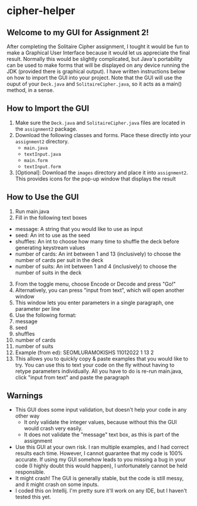 # cipher-helper

## Welcome to my GUI for Assignment 2!

After completing the Solitaire Cipher assignment, I tought it would be fun to make a Graphical User Interface because it would let us appreciate the final result. Normally this would be slightly complicated, but Java's portability can be used to make forms that will be displayed on any device running the JDK (provided there is graphical output). I have written instructions below on how to import the GUI into your project. Note that the GUI will use the ouput of your `Deck.java` and `SolitaireCipher.java`, so it acts as a main() method, in a sense.

## How to Import the GUI
1. Make sure the `Deck.java` and `SolitaireCipher.java` files are located in the `assignment2` package.
2. Download the following classes and forms. Place these directly into your `assignment2` directory.
    - `main.java`
    - `textInput.java`
    - `main.form`
    - `textInput.form`
3. [Optional]: Download the `images` directory and place it into `assignment2`. This provides icons for the pop-up window that displays the result

## How to Use the GUI
1. Run main.java
2. Fill in the following text boxes
  - message: A string that you would like to use as input
  - seed: An int to use as the seed
  - shuffles: An int to choose how many time to shuffle the deck before generating keystream values
  - number of cards: An int between 1 and 13 (inclusively) to choose the number of cards per suit in the deck
  - number of suits: An int between 1 and 4 (inclusively) to choose the number of suits in the deck
3. From the toggle menu, choose Encode or Decode and press "Go!"
4. Alternatively, you can press "input from text", which will open another window
5. This window lets you enter parameters in a single paragraph, one parameter per line
6. Use the following format:
  1. message
  2. seed
  3. shuffles
  4. number of cards
  5. number of suits
6. Example (from ed):
  SEOMLURAMOKISHS
  11012022
  1
  13
  2
7. This allows you to quickly copy & paste examples that you would like to try. You can use this to text your code on the fly without having to retype parameters individually. All you have to do is re-run main.java, click "input from text" and paste the paragraph

## Warnings
- This GUI does some input validation, but doesn't help your code in any other way
  - It only validate the integer values, because without this the GUI would crash very easily.
  - It does not validate the "message" text box, as this is part of the assignment
- Use this GUI at your own risk. I ran multiple examples, and I had correct results each time. However, I cannot guarantee that my code is 100% accurate. If using my GUI somehow leads to you missing a bug in your code (I highly doubt this would happen), I unfortunately cannot be held responsible.
- It might crash! The GUI is generally stable, but the code is still messy, and it might crash on some inputs.
- I coded this on Intellij. I'm pretty sure it'll work on any IDE, but I haven't tested this yet.
  
